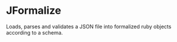 # JFormalize
Loads, parses and validates a JSON file into formalized ruby objects according to a schema.
